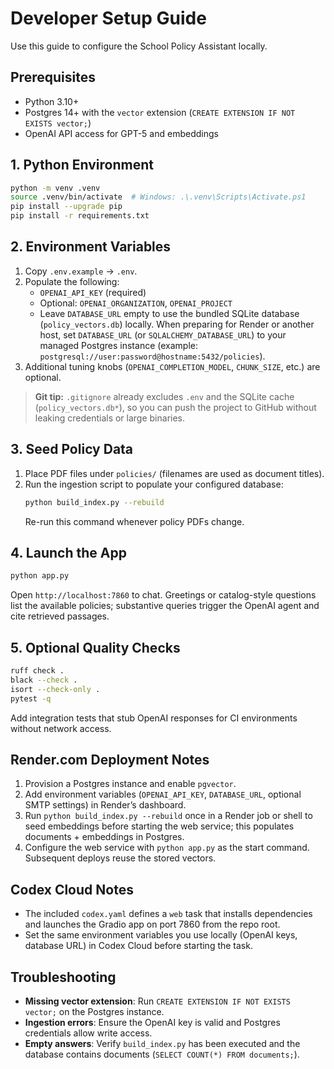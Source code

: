# Developer Setup Guide

Use this guide to configure the School Policy Assistant locally.

## Prerequisites
- Python 3.10+
- Postgres 14+ with the `vector` extension (`CREATE EXTENSION IF NOT EXISTS vector;`)
- OpenAI API access for GPT-5 and embeddings

## 1. Python Environment
```bash
python -m venv .venv
source .venv/bin/activate  # Windows: .\.venv\Scripts\Activate.ps1
pip install --upgrade pip
pip install -r requirements.txt
```

## 2. Environment Variables
1. Copy `.env.example` → `.env`.
2. Populate the following:
   - `OPENAI_API_KEY` (required)
   - Optional: `OPENAI_ORGANIZATION`, `OPENAI_PROJECT`
   - Leave `DATABASE_URL` empty to use the bundled SQLite database (`policy_vectors.db`) locally. When preparing for Render or another host, set `DATABASE_URL` (or `SQLALCHEMY_DATABASE_URL`) to your managed Postgres instance (example: `postgresql://user:password@hostname:5432/policies`).
3. Additional tuning knobs (`OPENAI_COMPLETION_MODEL`, `CHUNK_SIZE`, etc.) are optional.

> **Git tip:** `.gitignore` already excludes `.env` and the SQLite cache (`policy_vectors.db*`), so you can push the project to GitHub without leaking credentials or large binaries.

## 3. Seed Policy Data
1. Place PDF files under `policies/` (filenames are used as document titles).
2. Run the ingestion script to populate your configured database:
   ```bash
   python build_index.py --rebuild
   ```
   Re-run this command whenever policy PDFs change.

## 4. Launch the App
```bash
python app.py
```
Open `http://localhost:7860` to chat. Greetings or catalog-style questions list the available policies; substantive queries trigger the OpenAI agent and cite retrieved passages.

## 5. Optional Quality Checks
```bash
ruff check .
black --check .
isort --check-only .
pytest -q
```
Add integration tests that stub OpenAI responses for CI environments without network access.

## Render.com Deployment Notes
1. Provision a Postgres instance and enable `pgvector`.
2. Add environment variables (`OPENAI_API_KEY`, `DATABASE_URL`, optional SMTP settings) in Render’s dashboard.
3. Run `python build_index.py --rebuild` once in a Render job or shell to seed embeddings before starting the web service; this populates documents + embeddings in Postgres.
4. Configure the web service with `python app.py` as the start command. Subsequent deploys reuse the stored vectors.

## Codex Cloud Notes
- The included `codex.yaml` defines a `web` task that installs dependencies and launches the Gradio app on port 7860 from the repo root.
- Set the same environment variables you use locally (OpenAI keys, database URL) in Codex Cloud before starting the task.

## Troubleshooting
- **Missing vector extension**: Run `CREATE EXTENSION IF NOT EXISTS vector;` on the Postgres instance.
- **Ingestion errors**: Ensure the OpenAI key is valid and Postgres credentials allow write access.
- **Empty answers**: Verify `build_index.py` has been executed and the database contains documents (`SELECT COUNT(*) FROM documents;`).
